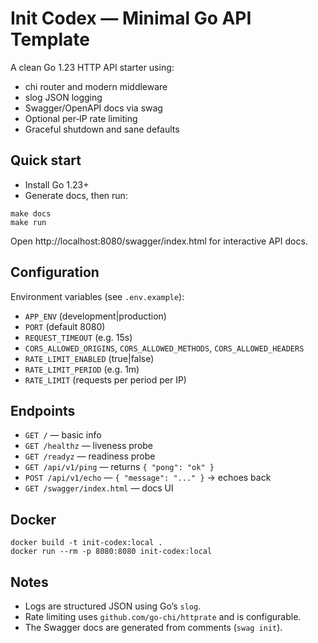 Init Codex — Minimal Go API Template
===================================

A clean Go 1.23 HTTP API starter using:

- chi router and modern middleware
- slog JSON logging
- Swagger/OpenAPI docs via swag
- Optional per‑IP rate limiting
- Graceful shutdown and sane defaults

Quick start
-----------

- Install Go 1.23+
- Generate docs, then run:

```
make docs
make run
```

Open http://localhost:8080/swagger/index.html for interactive API docs.

Configuration
-------------

Environment variables (see `.env.example`):

- `APP_ENV` (development|production)
- `PORT` (default 8080)
- `REQUEST_TIMEOUT` (e.g. 15s)
- `CORS_ALLOWED_ORIGINS`, `CORS_ALLOWED_METHODS`, `CORS_ALLOWED_HEADERS`
- `RATE_LIMIT_ENABLED` (true|false)
- `RATE_LIMIT_PERIOD` (e.g. 1m)
- `RATE_LIMIT` (requests per period per IP)

Endpoints
---------

- `GET /` — basic info
- `GET /healthz` — liveness probe
- `GET /readyz` — readiness probe
- `GET /api/v1/ping` — returns `{ "pong": "ok" }`
- `POST /api/v1/echo` — `{ "message": "..." }` → echoes back
- `GET /swagger/index.html` — docs UI

Docker
------

```
docker build -t init-codex:local .
docker run --rm -p 8080:8080 init-codex:local
```

Notes
-----

- Logs are structured JSON using Go’s `slog`.
- Rate limiting uses `github.com/go-chi/httprate` and is configurable.
- The Swagger docs are generated from comments (`swag init`).
